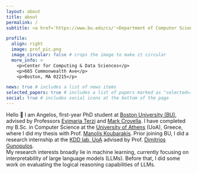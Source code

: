```yaml
---
layout: about
title: about
permalink: /
subtitle: <a href='https://www.bu.edu/cs/'>Department of Computer Science, Boston University</a>.

profile:
  align: right
  image: prof_pic.png
  image_circular: false # crops the image to make it circular
  more_info: >
    <p>Center for Computing & Data Sciences</p>
    <p>665 Commonwealth Ave</p>
    <p>Boston, MA 02215</p>

news: true # includes a list of news items
selected_papers: true # includes a list of papers marked as "selected={true}"
social: true # includes social icons at the bottom of the page
---
```


Hello :wave: I am Angelos, first-year PhD student at [Boston University (BU)](https://www.bu.edu/), advised by Professors [Evimaria Terzi](https://cs-people.bu.edu/evimaria/) and [Mark Crovella](https://www.cs.bu.edu/fac/crovella/). I have completed my B.Sc. in Computer Science at the [University of Athens](https://uoa.gr) (UoA), Greece, where I did my thesis with Prof. [Manolis Koubarakis](https://cgi.di.uoa.gr/~koubarak/). Prior joining BU, I did a research internship at the [KDD lab, UoA](http://kddlab.di.uoa.gr/) advised by Prof. [Dimitrios Gunopulos](http://kddlab.di.uoa.gr/dg.html).  
My research interests broadly lie in machine learning, currently focusing on interpretability of large language models (LLMs). Before that, I did some work on evaluating the logical reasoning capabilities of LLMs.